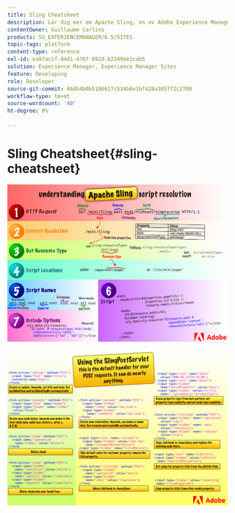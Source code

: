 ```yaml
---
title: Sling Cheatsheet
description: Lär dig mer om Apache Sling, en av Adobe Experience Manager grundläggande tekniker, med hjälp av det här referensdiagrammet.
contentOwner: Guillaume Carlino
products: SG_EXPERIENCEMANAGER/6.5/SITES
topic-tags: platform
content-type: reference
exl-id: ea97ac1f-84d1-4707-892d-b2249ee1cab5
solution: Experience Manager, Experience Manager Sites
feature: Developing
role: Developer
source-git-commit: 66db4b0b5106617c534b6e1bf428a3057f2c2708
workflow-type: tm+mt
source-wordcount: '40'
ht-degree: 0%

---
```


# Sling Cheatsheet{#sling-cheatsheet}

![Om Apache Sling-skriptupplösningen.](assets/sling-cheatsheet-01.png)

![Använda SlingPostServlet - det här är standardhanteraren för dina POSTER. Det kan göra nästan vad som helst.](assets/sling-cheatsheet-02.png)
